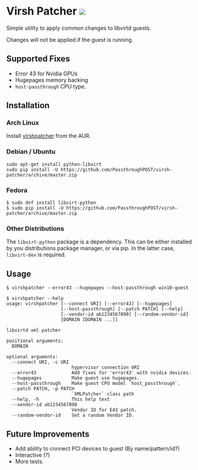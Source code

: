 Virsh Patcher ![](https://travis-ci.org/PassthroughPOST/virsh-patcher.svg?branch=master)
===================

Simple utility to apply common changes to libvirtd guests.

Changes will not be applied if the guest is running.


Supported Fixes
-------------------

 * Error 43 for Nvidia GPUs
 * Hugepages memory backing
 * `host-passthrough` CPU type.

Installation
---------------

### Arch Linux
Install [virshpatcher](https://aur.archlinux.org/packages/virshpatcher/) from the AUR.


### Debian / Ubuntu

```
sudo apt-get install python-libvirt
sudo pip install -U https://github.com/PassthroughPOST/virsh-patcher/archive/master.zip
```

### Fedora

```
$ sudo dnf install libvirt-python
$ sudo pip install -U https://github.com/PassthroughPOST/virsh-patcher/archive/master.zip
```

### Other Distributions

The `libvirt-python` package is a dependency. This can be either installed by you distributions
package manager, or via pip. In the latter case, `libvirt-dev` is required.


Usage
------

```
$ virshpatcher --error43 --hugepages --host-passthrough win10-guest
```

```
$ virshpatcher --help
usage: virshpatcher [--connect URI] [--error43] [--hugepages]
                    [--host-passthrough] [--patch PATCH] [--help]
                    [--vendor-id ab1234567890] [--random-vendor-id]
                    [DOMAIN [DOMAIN ...]]

libvirtd xml patcher

positional arguments:
  DOMAIN

optional arguments:
  --connect URI, -c URI
                        hypervisor connection URI
  --error43             Add fixes for 'error43' with nvidia devices.
  --hugepages           Make guest use hugepages.
  --host-passthrough    Make guest CPU model `host_passthrough`.
  --patch PATCH, -p PATCH
                        `XMLPatcher` class path
  --help, -h            This help text
  --vendor-id ab1234567890
                        Vendor ID for E43 patch.
  --random-vendor-id    Set a random Vendor ID.

```

Future Improvements
-----------------------

 * Add ability to connect PCI devices to guest (By name/pattern/id?)
 * Interactive (?)
 * More tests.
